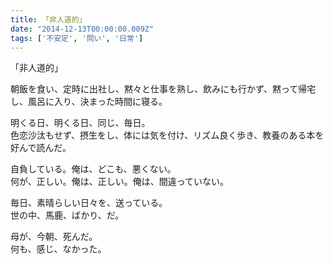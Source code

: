 ```yaml
---
title: 「非人道的」
date: "2014-12-13T00:00:00.009Z"
tags: ['不安定', '問い', '日常']
---
```


「非人道的」

朝飯を食い、定時に出社し、黙々と仕事を熟し、飲みにも行かず、黙って帰宅し、風呂に入り、決まった時間に寝る。

明くる日、明くる日、同じ、毎日。  
色恋沙汰もせず、摂生をし、体には気を付け、リズム良く歩き、教養のある本を好んで読んだ。

自負している。俺は、どこも、悪くない。  
何が、正しい。俺は、正しい。俺は、間違っていない。

毎日、素晴らしい日々を、送っている。  
世の中、馬鹿、ばかり、だ。

母が、今朝、死んだ。  
何も、感じ、なかった。
